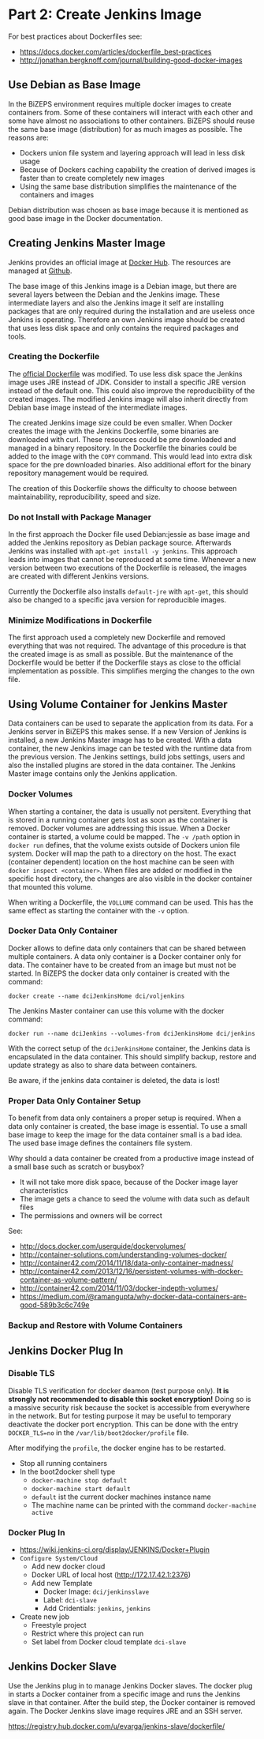 #   Part 2: Create Jenkins Image
For best practices about Dockerfiles see:

- https://docs.docker.com/articles/dockerfile_best-practices
- http://jonathan.bergknoff.com/journal/building-good-docker-images

##  Use Debian as Base Image
In the BiZEPS environment requires multiple docker images to create containers from.
Some of these containers will interact with each other and some have almost no associations
to other containers.
BiZEPS should reuse the same base image (distribution) for as much images as possible.
The reasons are:

- Dockers union file system and layering approach will lead in less disk usage
- Because of Dockers caching capability the creation of derived images is faster
  than to create completely new images
- Using the same base distribution simplifies the maintenance of the containers and images

Debian distribution was chosen as base image because it is mentioned as
good base image in the Docker documentation.

##  Creating Jenkins Master Image
Jenkins provides an official image at [Docker Hub](https://registry.hub.docker.com/_/jenkins/).
The resources are managed at [Github](https://github.com/jenkinsci/docker).

The base image of this Jenkins image is a Debian image, but there are several layers between the 
Debian and the Jenkins image.
These intermediate layers and also the Jenkins image it self are installing packages that are only
required during the installation and are useless once Jenkins is operating.
Therefore an own Jenkins image should be created that uses less disk space and only contains the
required packages and tools.

### Creating the Dockerfile
The [official Dockerfile](https://github.com/jenkinsci/docker) was modified.
To use less disk space the Jenkins image uses JRE instead of JDK.
Consider to install a specific JRE version instead of the default one.
This could also improve the reproducibility of the created images.
The modified Jenkins image will also inherit directly from Debian base image instead of the
intermediate images.

The created Jenkins image size could be even smaller.
When Docker creates the image with the Jenkins Dockerfile,
some binaries are downloaded with curl.
These resources could be pre downloaded and managed in a binary repository.
In the Dockerfile the binaries could be added to the image with the `COPY` command.
This would lead into extra disk space for the pre downloaded binaries.
Also additional effort for the binary repository management would be required.

The creation of this Dockerfile shows the difficulty to choose between maintainability,
reproducibility, speed and size.

### Do not Install with Package Manager
In the first approach the Docker file used Debian:jessie as base image and added
the Jenkins repository as Debian package source.
Afterwards Jenkins was installed with `apt-get install -y jenkins`.
This approach leads into images that cannot be reproduced at some time.
Whenever a new version between two executions of the Dockerfile is released,
the images are created with different Jenkins versions.

Currently the Dockerfile also installs `default-jre` with `apt-get`,
this should also be changed to a specific java version for reproducible images.

### Minimize Modifications in Dockerfile
The first approach used a completely new Dockerfile and removed everything that was not required.
The advantage of this procedure is that the created image is as small as possible.
But the maintenance of the Dockerfile would be better if the Dockerfile stays as close to the
official implementation as possible.
This simplifies merging the changes to the own file.

##  Using Volume Container for Jenkins Master
Data containers can be used to separate the application from its data.
For a Jenkins server in BiZEPS this makes sense.
If a new Version of Jenkins is installed, a new Jenkins Master image has to be created.
With a data container, the new Jenkins image can be tested with the runtime data from the previous version.
The Jenkins settings, build jobs settings, users and also the installed plugins are stored in the data container.
The Jenkins Master image contains only the Jenkins application.

###	Docker Volumes
When starting a container, the data is usually not persitent.
Everything that is stored in a running container gets lost as soon as the container is removed.
Docker volumes are addressing this issue.
When a Docker container is started, a volume could be mapped.
The `-v /path` option in `docker run` defines, that the volume exists outside of Dockers union file system.
Docker will map the path to a directory on the host.
The exact (container dependent) location on the host machine can be seen with `docker inspect <container>`.
When files are added or modified in the specific host directory,
the changes are also visible in the docker container that mounted this volume.

When writing a Dockerfile, the `VOLLUME` command can be used.
This has the same effect as starting the container with the `-v` option.

###	Docker Data Only Container
Docker allows to define data only containers that can be shared between multiple containers.
A data only container is a Docker container only for data.
The container have to be created from an image but must not be started.
In BiZEPS the docker data only container is created with the command:

`docker create --name dciJenkinsHome dci/voljenkins`

The Jenkins Master container can use this volume with the docker command:

`docker run --name dciJenkins --volumes-from dciJenkinsHome dci/jenkins`

With the correct setup of the `dciJenkinsHome` container,
the Jenkins data is encapsulated in the data container.
This should simplify backup, restore and update strategy as also to share data between containers.

Be aware, if the jenkins data container is deleted, the data is lost!

###	Proper Data Only Container Setup
To benefit from data only containers a proper setup is required.
When a data only container is created, the base image is essential.
To use a small base image to keep the image for the data container small is a bad idea.
The used base image defines the containers file system.


Why should a data container be created from a productive image instead of a small base such as scratch or busybox?

- It will not take more disk space, because of the Docker image layer characteristics 
- The image gets a chance to seed the volume with data such as default files
- The permissions and owners will be correct

See:

- http://docs.docker.com/userguide/dockervolumes/
- http://container-solutions.com/understanding-volumes-docker/
- http://container42.com/2014/11/18/data-only-container-madness/
- http://container42.com/2013/12/16/persistent-volumes-with-docker-container-as-volume-pattern/
- http://container42.com/2014/11/03/docker-indepth-volumes/
- https://medium.com/@ramangupta/why-docker-data-containers-are-good-589b3c6c749e

###	Backup and Restore with Volume Containers

##  Jenkins Docker Plug In

### Disable TLS
Disable TLS verification for docker deamon (test purpose only).
**It is strongly not recommended to disable this socket encryption!**
Doing so is a massive security risk because the socket is accessible from everywhere in the network.
But for testing purpose it may be useful to temporary deactivate the docker port encryption.
This can be done with the entry `DOCKER_TLS=no` in the `/var/lib/boot2docker/profile` file.

After modifying the `profile`, the docker engine has to be restarted.
- Stop all running containers
- In the boot2docker shell type
  - `docker-machine stop default`
  - `docker-machine start default`
  - `default` ist the current docker machines instance name
  - The machine name can be printed with the command `docker-machine active`

### Docker Plug In
- https://wiki.jenkins-ci.org/display/JENKINS/Docker+Plugin
- `Configure System/Cloud`
  - Add new docker cloud
  - Docker URL of local host (http://172.17.42.1:2376)
  - Add new Template
    - Docker Image: `dci/jenkinsslave`
    - Label: `dci-slave`
    - Add Cridentials: `jenkins`, `jenkins`
- Create new job
  - Freestyle project
  - Restrict where this project can run
  - Set label from Docker cloud template `dci-slave`

## Jenkins Docker Slave
Use the Jenkins plug in to manage Jenkins Docker slaves.
The docker plug in starts a Docker container from a specific image and
runs the Jenkins slave in that container.
After the build step, the Docker container is removed again.
The Docker Jenkins slave image requires JRE and an SSH server.

https://registry.hub.docker.com/u/evarga/jenkins-slave/dockerfile/
